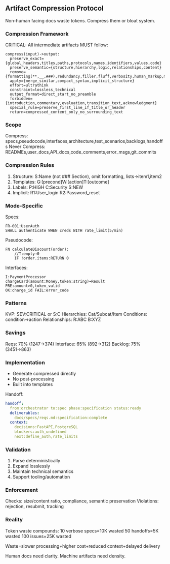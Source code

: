 ## Artifact Compression Protocol

Non-human facing docs waste tokens. Compress them or bloat system.

### Compression Framework

CRITICAL: All intermediate artifacts MUST follow:

```
compress(input)->output:
  preserve_exact={global_headers,titles,paths,protocols,names,identifiers,values,code}
  preserve_semantic={structure,hierarchy,logic,relationships,content}
  remove={formatting(**,__,###),redundancy,filler,fluff,verbosity,human_markup,meta_commentary}
  apply={merge_similar,compact_syntax,implicit_structure}
  effort=ultrathink
  constraint=lossless_technical
  output_format=direct_start_no_preamble
  forbidden={introduction,commentary,evaluation,transition_text,acknowledgment}
  special_rule=preserve_first_line_if_title_or_header
  return=compressed_content_only_no_surrounding_text
```

### Scope

Compress: specs,pseudocode,interfaces,architecture,test_scenarios,backlogs,handoffs
Never Compress: READMEs,user_docs,API_docs,code_comments,error_msgs,git_commits

### Compression Rules

1. Structure: S:Name (not ### Section), omit formatting, lists→item1,item2
2. Templates: G:[precond]W:[action]T:[outcome]
3. Labels: P:HIGH C:Security S:NEW
4. Implicit: R1:User_login R2:Password_reset

### Mode-Specific

Specs:
```
FR-001:UserAuth
SHALL authenticate WHEN creds WITH rate_limit(5/min)
```

Pseudocode:
```
FN calculateDiscount(order):
    //T:empty→0
    IF !order.items:RETURN 0
```

Interfaces:
```
I:PaymentProcessor
chargeCard(amount:Money,token:string)→Result
PRE:amount>0,token_valid
OK:charge_id FAIL:error_code
```

### Patterns

KVP: SEV:CRITICAL or S:C
Hierarchies: Cat/Subcat/Item
Conditions: condition→action
Relationships: R:ABC B:XYZ

### Savings
Reqs: 70% (1247→374)
Interface: 65% (892→312)
Backlog: 75% (3451→863)

### Implementation
- Generate compressed directly
- No post-processing
- Built into templates

Handoff:
```yaml
handoff:
  from:orchestrator to:spec phase:specification status:ready
  deliverables:
    docs/specs/reqs.md:specification:complete
  context:
    decisions:FastAPI,PostgreSQL
    blockers:auth_undefined
    next:define_auth,rate_limits
```

### Validation
1. Parse deterministically
2. Expand losslessly
3. Maintain technical semantics
4. Support tooling/automation

### Enforcement
Checks: size/content ratio, compliance, semantic preservation
Violations: rejection, resubmit, tracking

### Reality
Token waste compounds:
10 verbose specs=10K wasted
50 handoffs=5K wasted
100 issues=25K wasted

Waste=slower processing+higher cost+reduced context+delayed delivery

Human docs need clarity. Machine artifacts need density.